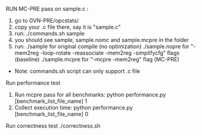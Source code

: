 RUN MC-PRE pass on sample.c :
1. go to GVN-PRE/opcstats/
2. copy your .c file there, say it is "sample.c"
3. run: ./commands.sh sample
4. you should see sample, sample.nomc and sample.mcpre in the folder
5. run: ./sample for original compile (no optimization)
        ./sample.nopre for "-mem2reg -loop-rotate -reassociate -mem2reg -simplifycfg" flags (baseline)
        ./sample.mcpre for "-mcpre -mem2reg" flag (MC-PRE)
* Note: commands.sh script can only support .c file

Run performance test
1. Run mcpre pass for all benchmarks: python performance.py [benchmark_list_file_name] 1
2. Collect execution time: python performance.py [benchmark_list_file_name] 0

Run correctness test
./correctness.sh
